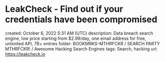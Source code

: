 # LeakCheck - Find out if your credentials have been compromised

created: October 6, 2022 5:31 AM (UTC)
description: Data breach search engine, low price starting from $2.99/day, one email address for free, unlimited API, 7B+ entries
folder: BOOKMRKS-MTHRFCKR / SEARCH PARTY MTHRFCKR! / Awesome Hacking Search Engines
tags: Search, hacking
url: https://leakcheck.io